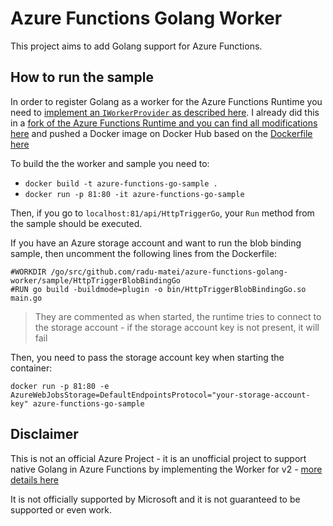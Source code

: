 Azure Functions Golang Worker
=============================

This project aims to add Golang support for Azure Functions.

How to run the sample
---------------------

In order to register Golang as a worker for the Azure Functions Runtime you need to [implement an `IWorkerProvider` as described here](https://github.com/Azure/azure-webjobs-sdk-script/wiki/Language-Extensibility).
I already did this in a [fork of the Azure Functions Runtime and you can find all modifications here](https://github.com/Azure/azure-webjobs-sdk-script/compare/dev...radu-matei:golang-worker) and pushed a Docker image on Docker Hub based on the [Dockerfile here](https://github.com/radu-matei/azure-webjobs-sdk-script/blob/golang-worker/Dockerfile)

To build the the worker and sample you need to: 
 
- `docker build -t azure-functions-go-sample .` 
- `docker run -p 81:80 -it azure-functions-go-sample`

Then, if you go to `localhost:81/api/HttpTriggerGo`, your `Run` method from the sample should be executed.

If you have an Azure storage account and want to run the blob binding sample, then uncomment the following lines from the Dockerfile:

```
#WORKDIR /go/src/github.com/radu-matei/azure-functions-golang-worker/sample/HttpTriggerBlobBindingGo
#RUN go build -buildmode=plugin -o bin/HttpTriggerBlobBindingGo.so main.go
```

> They are commented as when started, the runtime tries to connect to the storage account - if the storage account key is not present, it will fail

Then, you need to pass the storage account key when starting the container:

`docker run -p 81:80 -e AzureWebJobsStorage=DefaultEndpointsProtocol="your-storage-account-key" azure-functions-go-sample`


Disclaimer
----------
This is not an official Azure Project - it is an unofficial project to support native Golang in Azure Functions by implementing the Worker for v2 - [more details here](https://github.com/Azure/azure-webjobs-sdk-script/wiki/Language-Extensibility)

It is not officially supported by Microsoft and it is not guaranteed to be supported or even work.